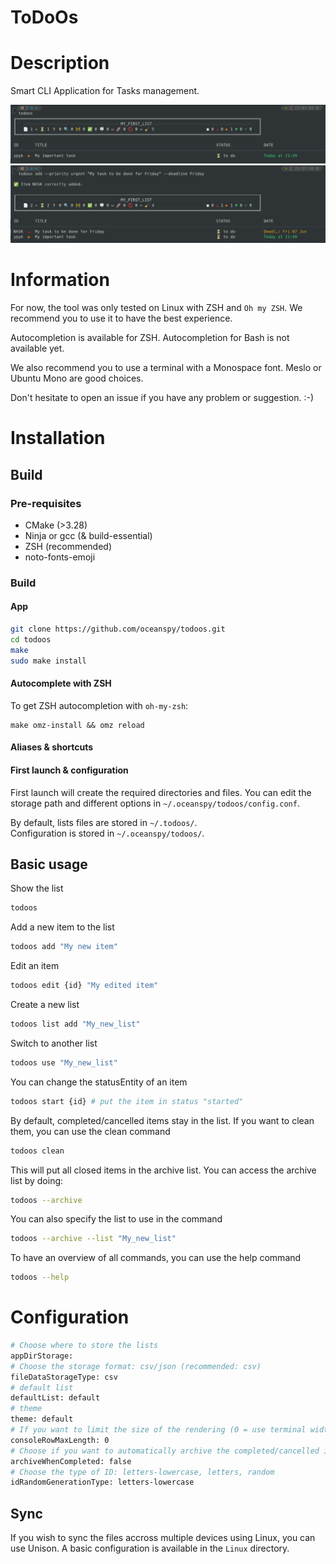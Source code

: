 # ToDoOs

# Description

Smart CLI Application for Tasks management.

![alt text](https://github.com/oceanspy/todoos/blob/main/todoos-screenshot0.png?raw=true)
![alt text](https://github.com/oceanspy/todoos/blob/main/todoos-screenshot1.png?raw=true)

# Information

For now, the tool was only tested on Linux with ZSH and `Oh my ZSH`. We recommend you to use it to have the best experience.

Autocompletion is available for ZSH. Autocompletion for Bash is not available yet.

We also recommend you to use a terminal with a Monospace font. Meslo or Ubuntu Mono are good choices.

Don't hesitate to open an issue if you have any problem or suggestion. :-)

# Installation

## Build

### Pre-requisites

- CMake (>3.28)
- Ninja or gcc (& build-essential)
- ZSH (recommended)
- noto-fonts-emoji

### Build

#### App

```bash
git clone https://github.com/oceanspy/todoos.git
cd todoos
make
sudo make install
```

#### Autocomplete with ZSH

To get ZSH autocompletion with `oh-my-zsh`:
```
make omz-install && omz reload
```

#### Aliases & shortcuts


#### First launch & configuration 

First launch will create the required directories and files. 
You can edit the storage path and different options in `~/.oceanspy/todoos/config.conf`.

By default, lists files are stored in `~/.todoos/`.  
Configuration is stored in `~/.oceanspy/todoos/`.

## Basic usage

Show the list 
```bash
todoos 
```

Add a new item to the list
```bash
todoos add "My new item"
```

Edit an item
```bash
todoos edit {id} "My edited item"
```

Create a new list
```bash
todoos list add "My_new_list"
```

Switch to another list
```bash
todoos use "My_new_list"
```

You can change the statusEntity of an item
```bash
todoos start {id} # put the item in status "started"
```

By default, completed/cancelled items stay in the list. If you want to clean them, you can use the clean command
```bash
todoos clean
```
This will put all closed items in the archive list.
You can access the archive list by doing:
```bash
todoos --archive
```

You can also specify the list to use in the command
```bash
todoos --archive --list "My_new_list"
```

To have an overview of all commands, you can use the help command
```bash
todoos --help
```

# Configuration

```bash
# Choose where to store the lists
appDirStorage: 
# Choose the storage format: csv/json (recommended: csv)
fileDataStorageType: csv
# default list
defaultList: default
# theme
theme: default
# If you want to limit the size of the rendering (0 = use terminal width)
consoleRowMaxLength: 0
# Choose if you want to automatically archive the completed/cancelled items
archiveWhenCompleted: false
# Choose the type of ID: letters-lowercase, letters, random
idRandomGenerationType: letters-lowercase
```

## Sync

If you wish to sync the files accross multiple devices using Linux, you can use Unison. A basic configuration is available in the `Linux` directory.
